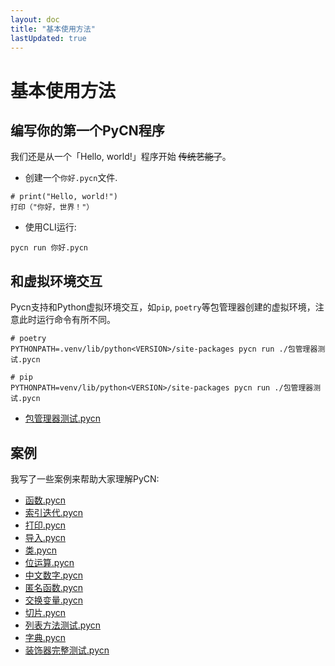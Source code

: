 ```yaml
---
layout: doc
title: "基本使用方法"
lastUpdated: true
---
```


# 基本使用方法

## 编写你的第一个PyCN程序

我们还是从一个「Hello, world!」程序开始 ~~传统艺能了~~。

- 创建一个`你好.pycn`文件.

```pycn
# print("Hello, world!")
打印（"你好，世界！"）
```

- 使用CLI运行:

```shell
pycn run 你好.pycn
```

## 和虚拟环境交互

Pycn支持和Python虚拟环境交互，如`pip`, `poetry`等包管理器创建的虚拟环境，注意此时运行命令有所不同。

```shell
# poetry
PYTHONPATH=.venv/lib/python<VERSION>/site-packages pycn run ./包管理器测试.pycn

# pip
PYTHONPATH=venv/lib/python<VERSION>/site-packages pycn run ./包管理器测试.pycn
```

- [包管理器测试.pycn](https://github.com/Vincent-the-gamer/pycn/blob/main/examples/包管理器测试.pycn)

## 案例

我写了一些案例来帮助大家理解PyCN:

- [函数.pycn](https://github.com/Vincent-the-gamer/pycn/blob/main/examples/函数.pycn)
- [索引迭代.pycn](https://github.com/Vincent-the-gamer/pycn/blob/main/examples/索引迭代.pycn)
- [打印.pycn](https://github.com/Vincent-the-gamer/pycn/blob/main/examples/打印.pycn)
- [导入.pycn](https://github.com/Vincent-the-gamer/pycn/blob/main/examples/导入.pycn)
- [类.pycn](https://github.com/Vincent-the-gamer/pycn/blob/main/examples/类.pycn)
- [位运算.pycn](https://github.com/Vincent-the-gamer/pycn/blob/main/examples/位运算.pycn)
- [中文数字.pycn](https://github.com/Vincent-the-gamer/pycn/blob/main/examples/中文数字.pycn)
- [匿名函数.pycn](https://github.com/Vincent-the-gamer/pycn/blob/main/examples/匿名函数.pycn)
- [交换变量.pycn](https://github.com/Vincent-the-gamer/pycn/blob/main/examples/交换变量.pycn)
- [切片.pycn](https://github.com/Vincent-the-gamer/pycn/blob/main/examples/切片.pycn)
- [列表方法测试.pycn](https://github.com/Vincent-the-gamer/pycn/blob/main/examples/列表方法测试.pycn)
- [字典.pycn](https://github.com/Vincent-the-gamer/pycn/blob/main/examples/字典.pycn)
- [装饰器完整测试.pycn](https://github.com/Vincent-the-gamer/pycn/blob/main/examples/装饰器完整测试.pycn)